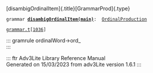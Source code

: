 [disambigOrdinalItem]{.title}[GrammarProd]{.type}

`grammar `**[`disambigOrdinalItem(main)`](../object/disambigOrdinalItem(main).html)**` :   `[`OrdinalProduction`](../object/OrdinalProduction.html)

[`grammar.t`](../file/grammar.t.html)`[`[`1036`](../source/grammar.t.html#1036)`]`

::: gramrule
ordinalWord-\>ord\_\
:::

::: ftr
Adv3Lite Library Reference Manual\
Generated on 15/03/2023 from adv3Lite version 1.6.1
:::
